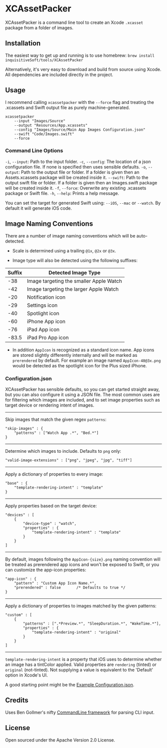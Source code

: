 # XCAssetPacker
XCAssetPacker is a command line tool to create an Xcode `.xcasset` package from a folder of images.

## Installation
The easiest way to get up and running is to use homebrew: `brew install inquisitiveSoft/tools/XCAssetPacker`

Alternatively, it's very easy to download and build from source using Xcode. All dependencies are included directly in the project.

## Usage
I recommend calling `xcassetpacker` with the `--force` flag and treating the .xcassets and Swift output file as purely machine-generated.

```
xcassetpacker
	--input "Images/Source"
	--output "Resources/App.xcassets"
	--config "Images/Source/Main App Images Configuration.json"
	--swift "Code/Images.swift"
	--force
```

### Command Line Options
`-i`, `--input`: Path to the input folder.
`-c`, `--config`: The location of a json configuration file. If none is specified then uses sensible defaults.
`-o`, `--output`: Path to the output file or folder. If a folder is given then an Assets.xcassets package will be created inside it.
`--swift`: Path to the output swift file or folder. If a folder is given then an Images.swift package will be created inside it.
`-f`, `--force`: Overwrite any existing .xcassets package or Swift file.
`-h`, `--help`: Prints a help message.

You can set the target for generated Swift using: `--iOS`, `--mac` or `--watch`. By default it will generate iOS code.

## Image Naming Conventions
There are a number of image naming conventions which will be auto-detected.

- Scale is determined using a trailing `@1x`, `@2x` or `@3x`.

- Image type will also be detected using the following suffixes:

| Suffix | Detected Image Type |
| ------ | ----------  |
| -38    | Image targeting the smaller Apple Watch |
| -42    | Image targeting the larger Apple Watch |
| -20    | Notification icon |
| -29    | Settings icon |
| -40    | Spotlight icon |
| -60    | iPhone App icon |
| -76    | iPad App icon |
| -83.5  | iPad Pro App icon |

- In addition `AppIcon` is recognized as a standard icon name. App icons are stored slightly differently internally and will be marked as `prerendered` by default. For example an image named `AppIcon-40@3x.png` would be detected as the spotlight icon for the Plus sized iPhone.

### Configuration.json
XCAssetPacker has sensible defaults, so you can get started straight away, but you can also configure it using a JSON file. The most common uses are for filtering which images are included, and to set image properties such as target device or rendering intent of images.

---

Skip images that match the given regex `patterns`:

```
"skip-images" : {
	"patterns" : ["Watch App .*", "Bed.*"]
}
```

---
Determine which images to include. Defaults to `png` only:

```
"valid-image-extensions" : ["png", "jpeg", "jpg", "tiff"]
```

---
Apply a dictionary of properties to every image:

```
"base" : {
	"template-rendering-intent" : "template"
}
```

---
Apply properties based on the target device:

```
"devices" : [
	{
		"device-type" : "watch",
		"properties" : {
			"template-rendering-intent" : "template"
		}
	}
]
```

---
By default, images following the `AppIcon-{size}.png` naming convention
will be treated as prerendered app icons and won't be exposed to Swift, or you can customize the app-icon properties:
```
"app-icon" : {
	"pattern" : "Custom App Icon Name.*",
	"prerendered" : false		/* Defaults to true */
}
```

---
Apply a dictionary of properties to images matched by the given patterns:
```
"custom" : [
	{
		"patterns" : [".*Preview.*", "SleepDuration.*", "WakeTime.*"],
		"properties" : {
			"template-rendering-intent" : "original"
		}
	}
]
```

---
`template-rendering-intent` is a property that iOS uses to determine whether an image has a tintColor applied. Valid properties are `rendering` (tinted) or `original` (not-tinted). Not supplying a value is equivalent to the 'Default' option in Xcode's UI.

A good starting point might be the [Example Configuration.json](Examples/Example%20Configuration.json).

## Credits
Uses Ben Gollmer's nifty [CommandLine framework](https://github.com/jatoben/CommandLine) for parsing CLI input.

## License
Open sourced under the Apache Version 2.0 License.
